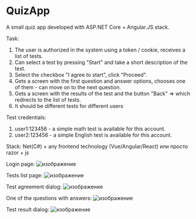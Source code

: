 # QuizApp
A small quiz app developed with ASP.NET Core + Angular.JS stack.

Task:
1. The user is authorized in the system using a token / cookie, receives a list of tests.
2. Can select a test by pressing "Start" and take a short description of the test.
3. Select the checkbox "I agree to start", click "Proceed".
4. Gets a screen with the first question and answer options, chooses one of them - can move on to the next question.
5. Gets a screen with the results of the test and the button "Back" => which redirects to the list of tests.
6. It should be different tests for different users

Test credentials:
1. user1:123456 - a simple math test is available for this account.
2. user2:123456 - a simple English test is available for this account.

Stack:
Net(C#) + any frontend technology (Vue/Angular/React) или просто razor + js

Login page:
![изображение](https://user-images.githubusercontent.com/47419431/207206788-5a72a4c7-7fe8-41fd-896b-bd267c64dc93.png)

Tests list page:
![изображение](https://user-images.githubusercontent.com/47419431/207206835-6cf93a23-f25c-44e6-820f-ba451371af27.png)

Test agreement dialog:
![изображение](https://user-images.githubusercontent.com/47419431/207206889-890d3c57-4c3e-4a06-84ef-2e6c8e40800f.png)

One of the questions with answers:
![изображение](https://user-images.githubusercontent.com/47419431/207206941-75fcf0f9-2e7d-42c5-a222-fc2ac9d8f3f3.png)

Test result dialog:
![изображение](https://user-images.githubusercontent.com/47419431/207206989-34e5a51e-232c-4751-8b79-bf25c95e4f60.png)
